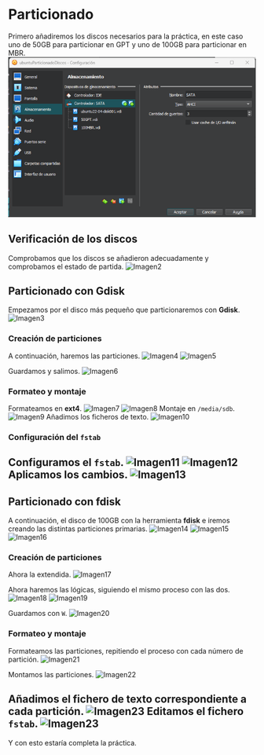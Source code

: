 # Particionado

Primero añadiremos los discos necesarios para la práctica, en este caso uno de 50GB para particionar en GPT y uno de 100GB para particionar en MBR.
![Imagen1](UD3/Imagenes/1.png)


## Verificación de los discos

Comprobamos que los discos se añadieron adecuadamente y comprobamos el estado de partida.
![Imagen2](./Imagenes/2.png)
## Particionado con Gdisk

Empezamos por el disco más pequeño que particionaremos con **Gdisk**.
![Imagen3](./Imagenes/3.png)

### Creación de particiones

A continuación, haremos las particiones.
![Imagen4](./Imagenes/4.png)
![Imagen5](./Imagenes/5.png)

Guardamos y salimos.
![Imagen6](./Imagenes/6.png)
### Formateo y montaje

Formateamos en **ext4**.
![Imagen7](./Imagenes/7.png)
![Imagen8](./Imagenes/8.png)
Montaje en `/media/sdb`.
![Imagen9](./Imagenes/9.png)
Añadimos los ficheros de texto.
![Imagen10](./Imagenes/10.png)
### Configuración del `fstab`

Configuramos el `fstab`.
![Imagen11](./Imagenes/11.png)
![Imagen12](./Imagenes/12.png)
Aplicamos los cambios.
![Imagen13](./Imagenes/13.png)
---

## Particionado con fdisk

A continuación, el disco de 100GB con la herramienta **fdisk** e iremos creando las distintas particiones primarias.
![Imagen14](./Imagenes/14.png)
![Imagen15](./Imagenes/15.png)
![Imagen16](./Imagenes/16.png)

### Creación de particiones

Ahora la extendida.
![Imagen17](./Imagenes/17.png)

Ahora haremos las lógicas, siguiendo el mismo proceso con las dos.
![Imagen18](./Imagenes/18.png)
![Imagen19](./Imagenes/19.png)

Guardamos con `W`.
![Imagen20](./Imagenes/20.png)
### Formateo y montaje

Formateamos las particiones, repitiendo el proceso con cada número de partición.
![Imagen21](./Imagenes/21.png)

Montamos las particiones.
![Imagen22](./Imagenes/22.png)

Añadimos el fichero de texto correspondiente a cada partición.
![Imagen23](./Imagenes/23.png)
Editamos el fichero `fstab`.
![Imagen23](./Imagenes/ultima.png)
---

Y con esto estaría completa la práctica.
